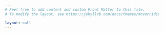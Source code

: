 ```yaml
---
# Feel free to add content and custom Front Matter to this file.
# To modify the layout, see https://jekyllrb.com/docs/themes/#overriding-theme-defaults

layout: null
---
```

<script src="https://cdn.jsdelivr.net/npm/vue/dist/vue.js"></script>
<script src="https://cdnjs.cloudflare.com/ajax/libs/localforage/1.7.3/localforage.js" integrity="sha256-3NP4l3uenVxIZ0vLGnUjjObImjaJltaSzAHaGUr+yDA=" crossorigin="anonymous"></script>
<script src="https://aframe.io/releases/1.0.0/aframe.min.js"></script>
<script src="https://raw.githack.com/AR-js-org/AR.js/master/aframe/build/aframe-ar-nft.js"></script>

<script src="arjs-gestures/gesture-detector.js"></script>
<script src="arjs-gestures/gesture-handler.js"></script>

<body style="margin : 0px; overflow: hidden;">
	<script id="siteclues">
		{{site.data.arclues | jsonify}}
	</script>
	<div id="app">
	<arview apiurl="{{site.apiurl}}"></arview>
	</div>
    <script src="index.js"></script>
</body>

<style>
	#arview {
		z-index: 2000;
		top:50%;
		background: white;
		color: black;
		right: 50%;
		position: absolute;
	}
</style>